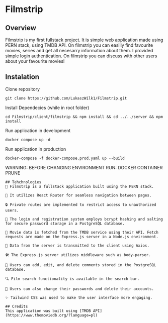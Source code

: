 # Filmstrip
## Overview
Filmstrip is my first fullstack project. It is simple web application made using PERN stack, using TMDB API. On filmstrip you can easilly find favourite movies, series and get all necesarry information about them. I provided simple login authentication. On filmstrip you can discuss with other users about your favourite movies!
## Instalation
Clone repository
```
git clone https://github.com/LukaszWilk1/Filmstrip.git
```
Install Dependecies (while in root folder)
```
cd Filmstrip/client/filmstrip && npm install && cd ../../server && npm install
```
Run application in development
```
docker compose up -d
```
Run application in production
```
docker-compose -f docker-compose.prod.yaml up --build
```
WARNING: BEFORE CHANGING ENVIRONMENT RUN: DOCKER CONTAINER PRUNE
```
## Tehchnologies
🔧 Filmstrip is a fullstack application built using the PERN stack.

🔗 It utilizes React Router for seamless navigation between pages.

🔒 Private routes are implemented to restrict access to unauthorized users.

🔐 The login and registration system employs bcrypt hashing and salting for secure password storage in a PostgreSQL database.

🎥 Movie data is fetched from the TMDB service using their API. Fetch requests are made on the Express.js server in a Node.js environment.

📡 Data from the server is transmitted to the client using Axios.

🛠️ The Express.js server utilizes middleware such as body-parser.

💬 Users can add, edit, and delete comments stored in the PostgreSQL database.

🔍 Film search functionality is available in the search bar.

🔑 Users can also change their passwords and delete their accounts.

✨ Tailwind CSS was used to make the user interface more engaging.

## Credits
This application was built using [TMDB API](https://www.themoviedb.org/?language=pl)

